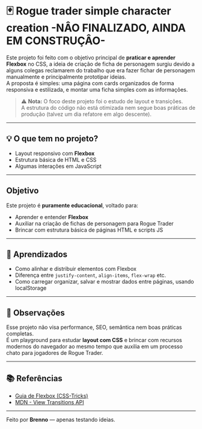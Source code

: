 # 🃏 Rogue trader simple character creation -NÂO FINALIZADO, AINDA EM CONSTRUÇÂO-

Este projeto foi feito com o objetivo principal de **praticar e aprender Flexbox** no CSS, a ideia de criação de ficha de personagem surgiu devido a alguns colegas reclamarem do trabalho que era fazer fichar de personagem manualmente e principalmente prototipar ideias.  
A proposta é simples: uma página com cards organizados de forma responsiva e estilizada, e montar uma ficha simples com as informações.

> ⚠️ **Nota:** O foco deste projeto foi o estudo de layout e transições.  
> A estrutura do código não está otimizada nem segue boas práticas de produção (talvez um dia refatore em algo descente).

---

## 💡 O que tem no projeto?

- Layout responsivo com **Flexbox**
- Estrutura básica de HTML e CSS
- Algumas interações em JavaScript

---

## Objetivo

Este projeto é **puramente educacional**, voltado para:

- Aprender e entender **Flexbox**
- Auxiliar na criação de fichas de personagem para Rogue Trader
- Brincar com estrutura básica de páginas HTML e scripts JS

---

## 🧠 Aprendizados

- Como alinhar e distribuir elementos com Flexbox
- Diferença entre `justify-content`, `align-items`, `flex-wrap` etc.
- Como carregar organizar, salvar e mostrar dados entre páginas, usando localStorage

---

## 📌 Observações

Esse projeto não visa performance, SEO, semântica nem boas práticas completas.  
É um playground para estudar **layout com CSS** e brincar com recursos modernos do navegador ao mesmo tempo que auxilia em um processo chato para jogadores de Rogue Trader.

---

## 📚 Referências

- [Guia de Flexbox (CSS-Tricks)](https://css-tricks.com/snippets/css/a-guide-to-flexbox/)
- [MDN - View Transitions API](https://developer.mozilla.org/en-US/docs/Web/API/View_Transitions_API)

---

Feito por **Brenno** — apenas testando ideias.
